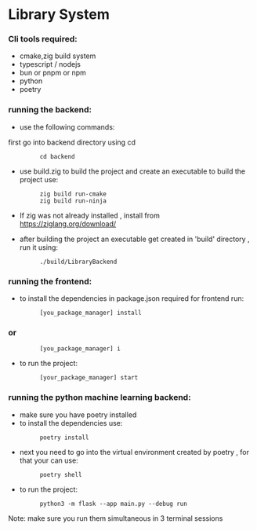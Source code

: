 # Library System


### Cli tools required:

- cmake,zig build system
- typescript / nodejs
- bun or pnpm or npm
- python
- poetry

### running the backend:

- use the following commands:

first go into backend directory using cd
```
         cd backend
```

- use build.zig to build the project and create an executable
to build the project use:
```
         zig build run-cmake 
         zig build run-ninja
```

- If zig was not already installed , install from  https://ziglang.org/download/

- after building the project an executable get created in 'build' directory , run it using:
```
         ./build/LibraryBackend
```



### running the frontend:
 - to install the dependencies in package.json required for frontend run:

```
         [you_package_manager] install
```
###                 or
```
         [you_package_manager] i
```

- to run the project:
```
         [your_package_manager] start
```

### running the python machine learning backend:
- make sure you have poetry installed
- to install the dependencies use:
```
         poetry install
```

- next you need to go into the virtual environment created by poetry , for that your can use:
```
         poetry shell
```

- to run the project:
```
         python3 -m flask --app main.py --debug run
```


Note: make sure you run them simultaneous in 3 terminal sessions

